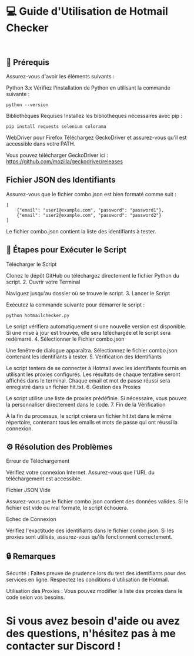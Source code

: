# 💻 Guide d'Utilisation de Hotmail Checker<br><br>
## 🚀 Prérequis

Assurez-vous d'avoir les éléments suivants :

Python 3.x
Vérifiez l'installation de Python en utilisant la commande suivante :

    python --version

Bibliothèques Requises
Installez les bibliothèques nécessaires avec pip :

    pip install requests selenium colorama

WebDriver pour Firefox
Téléchargez GeckoDriver et assurez-vous qu'il est accessible dans votre PATH.

Vous pouvez télécharger GeckoDriver ici :
https://github.com/mozilla/geckodriver/releases
## Fichier JSON des Identifiants

Assurez-vous que le fichier combo.json est bien formaté comme suit :

    [
        {"email": "user1@example.com", "password": "password1"},
        {"email": "user2@example.com", "password": "password2"}
    ]

Le fichier combo.json contient la liste des identifiants à tester.

## 🏁 Étapes pour Exécuter le Script

Télécharger le Script

Clonez le dépôt GitHub ou téléchargez directement le fichier Python du script.
2. Ouvrir votre Terminal

Naviguez jusqu'au dossier où se trouve le script.
3. Lancer le Script

Exécutez la commande suivante pour démarrer le script :

    python hotmailchecker.py

Le script vérifiera automatiquement si une nouvelle version est disponible. Si une mise à jour est trouvée, elle sera téléchargée et le script sera redémarré.
4. Sélectionner le Fichier combo.json

Une fenêtre de dialogue apparaîtra. Sélectionnez le fichier combo.json contenant les identifiants à tester.
5. Vérification des Identifiants

Le script tentera de se connecter à Hotmail avec les identifiants fournis en utilisant les proxies configurés. Les résultats de chaque tentative seront affichés dans le terminal. Chaque email et mot de passe réussi sera enregistré dans un fichier hit.txt.
6. Gestion des Proxies

Le script utilise une liste de proxies prédéfinie. Si nécessaire, vous pouvez la personnaliser directement dans le code.
7. Fin de la Vérification

À la fin du processus, le script créera un fichier hit.txt dans le même répertoire, contenant tous les emails et mots de passe qui ont réussi la connexion.

## ⚙️ Résolution des Problèmes
Erreur de Téléchargement

Vérifiez votre connexion Internet.
Assurez-vous que l'URL du téléchargement est accessible.

Fichier JSON Vide

Assurez-vous que le fichier combo.json contient des données valides.
Si le fichier est vide ou mal formaté, le script échouera.

Échec de Connexion

Vérifiez l'exactitude des identifiants dans le fichier combo.json.
Si les proxies sont utilisés, assurez-vous qu'ils fonctionnent correctement.

## 🔒 Remarques

Sécurité : Faites preuve de prudence lors du test des identifiants pour des services en ligne. Respectez les conditions d'utilisation de Hotmail.

Utilisation des Proxies : Vous pouvez modifier la liste des proxies dans le code selon vos besoins.

# Si vous avez besoin d'aide ou avez des questions, n'hésitez pas à me contacter sur Discord !
